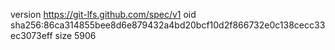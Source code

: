version https://git-lfs.github.com/spec/v1
oid sha256:86ca314855bee8d6e879432a4bd20bcf10d2f866732e0c138cecc33ec3073eff
size 5906
